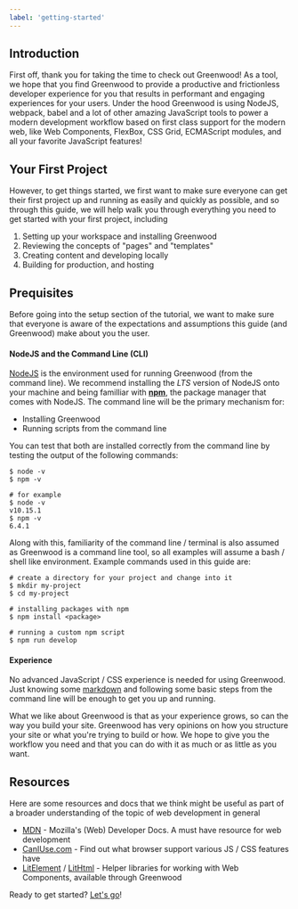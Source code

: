 ```yaml
---
label: 'getting-started'
---
```


## Introduction
First off, thank you for taking the time to check out Greenwood!  As a tool, we hope that you find Greenwood to provide a productive and frictionless developer experience for you that results in performant and engaging experiences for your users.  Under the hood Greenwood is using NodeJS, webpack, babel and a lot of other amazing JavaScript tools to power a modern development workflow based on first class support for the modern web, like Web Components, FlexBox, CSS Grid, ECMAScript modules, and all your favorite JavaScript features!

## Your First Project
However, to get things started, we first want to make sure everyone can get their first project up and running as easily and quickly as possible, and so through this guide, we will help walk you through everything you need to get started with your first project, including
1. Setting up your workspace and installing Greenwood
1. Reviewing the concepts of "pages" and "templates"
1. Creating content and developing locally
1. Building for production, and hosting

## Prequisites
Before going into the setup section of the tutorial, we want to make sure that everyone is aware of the expectations and assumptions this guide (and Greenwood) make about you the user.  

#### NodeJS and the Command Line (CLI)
[NodeJS](https://nodejs.org/) is the environment used for running Greenwood (from the command line).  We recommend installing the _LTS_ version of NodeJS onto your machine and being familliar with [**npm**](https://www.npmjs.com/), the package manager that comes with NodeJS.  The command line will be the primary mechanism for:
- Installing Greenwood
- Running scripts from the command line

You can test that both are installed correctly from the command line by testing the output of the following commands:
```shell
$ node -v
$ npm -v

# for example
$ node -v
v10.15.1
$ npm -v
6.4.1
```

Along with this, familiarity of the command line / terminal is also assumed as Greenwood is a command line tool, so all examples will assume a bash / shell like environment.  Example commands used in this guide are:
```shell
# create a directory for your project and change into it
$ mkdir my-project
$ cd my-project

# installing packages with npm 
$ npm install <package>

# running a custom npm script
$ npm run develop
```

#### Experience
No advanced JavaScript / CSS experience is needed for using Greenwood.  Just knowing some [markdown]() and following some basic steps from the command line will be enough to get you up and running.  

What we like about Greenwood is that as your experience grows, so can the way you build your site.  Greenwood has very opinions on how you structure your site or what you're trying to build or how.  We hope to give you the workflow you need and that you can do with it as much or as little as you want.

## Resources
Here are some resources and docs that we think might be useful as part of a broader understanding of the topic of web development in general
- [MDN](https://developer.mozilla.org/) - Mozilla's (Web) Developer Docs.  A must have resource for web development
- [CanIUse.com](https://caniuse.com/) - Find out what browser support various JS / CSS features have
- [LitElement](https://lit-element.polymer-project.org/) / [LitHtml](https://lit-html.polymer-project.org/) - Helper libraries for working with Web Components, available through Greenwood


Ready to get started?  [Let's go](/getting-started/project-setup/)!